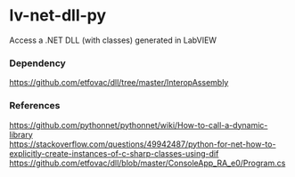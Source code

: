 # lv-net-dll-py
 Access a .NET DLL (with classes) generated in LabVIEW 

### Dependency
https://github.com/etfovac/dll/tree/master/InteropAssembly

### References
https://github.com/pythonnet/pythonnet/wiki/How-to-call-a-dynamic-library  
https://stackoverflow.com/questions/49942487/python-for-net-how-to-explicitly-create-instances-of-c-sharp-classes-using-dif  
https://github.com/etfovac/dll/blob/master/ConsoleApp_RA_e0/Program.cs
